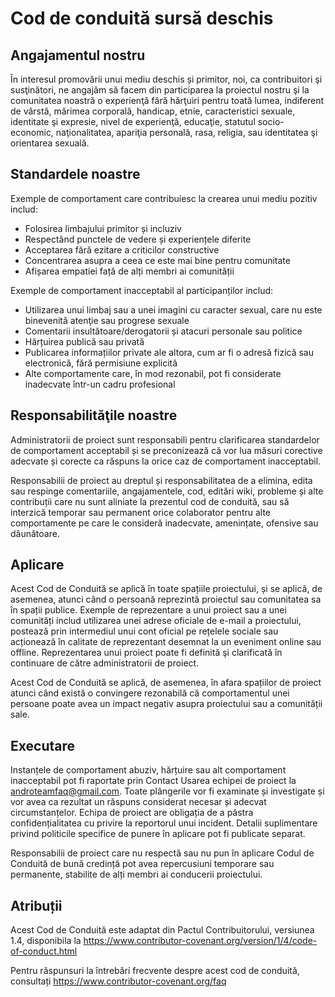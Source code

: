 # Cod de conduită sursă deschis

## Angajamentul nostru

În interesul promovării unui mediu deschis și primitor, noi, ca contribuitori şi susţinători, ne angajăm să facem din participarea la proiectul nostru şi la comunitatea noastră o experienţă fără hărţuiri pentru toată lumea, indiferent de vârstă, mărimea corporală, handicap, etnie, caracteristici sexuale, identitate şi expresie, nivel de experienţă, educaţie, statutul socio-economic, naţionalitatea, apariţia personală, rasa, religia, sau identitatea şi orientarea sexuală.

## Standardele noastre

Exemple de comportament care contribuiesc la crearea unui mediu pozitiv includ:

  - Folosirea limbajului primitor și incluziv
  - Respectând punctele de vedere și experiențele diferite
  - Acceptarea fără ezitare a criticilor constructive
  - Concentrarea asupra a ceea ce este mai bine pentru comunitate
  - Afișarea empatiei față de alți membri ai comunității

Exemple de comportament inacceptabil al participanților includ:

  - Utilizarea unui limbaj sau a unei imagini cu caracter sexual, care nu este binevenită atenţie sau progrese sexuale
  - Comentarii insultătoare/derogatorii și atacuri personale sau politice
  - Hărțuirea publică sau privată
  - Publicarea informațiilor private ale altora, cum ar fi o adresă fizică sau electronică, fără permisiune explicită
  - Alte comportamente care, în mod rezonabil, pot fi considerate inadecvate într-un cadru profesional

## Responsabilităţile noastre

Administratorii de proiect sunt responsabili pentru clarificarea standardelor de comportament acceptabil și se preconizează că vor lua măsuri corective adecvate și corecte ca răspuns la orice caz de comportament inacceptabil.

Responsabilii de proiect au dreptul și responsabilitatea de a elimina, edita sau respinge comentariile, angajamentele, cod, editări wiki, probleme și alte contribuții care nu sunt aliniate la prezentul cod de conduită, sau să interzică temporar sau permanent orice colaborator pentru alte comportamente pe care le consideră inadecvate, amenințate, ofensive sau dăunătoare.

## Aplicare

Acest Cod de Conduită se aplică în toate spațiile proiectului, și se aplică, de asemenea, atunci când o persoană reprezintă proiectul sau comunitatea sa în spații publice. Exemple de reprezentare a unui proiect sau a unei comunități includ utilizarea unei adrese oficiale de e-mail a proiectului, postează prin intermediul unui cont oficial pe rețelele sociale sau acționează în calitate de reprezentant desemnat la un eveniment online sau offline. Reprezentarea unui proiect poate fi definită şi clarificată în continuare de către administratorii de proiect.

Acest Cod de Conduită se aplică, de asemenea, în afara spațiilor de proiect atunci când există o convingere rezonabilă că comportamentul unei persoane poate avea un impact negativ asupra proiectului sau a comunității sale.

## Executare

Instanțele de comportament abuziv, hărțuire sau alt comportament inacceptabil pot fi raportate prin Contact Usarea echipei de proiect la androteamfaq@gmail.com. Toate plângerile vor fi examinate și investigate și vor avea ca rezultat un răspuns considerat necesar și adecvat circumstanțelor. Echipa de proiect are obligația de a păstra confidențialitatea cu privire la reportorul unui incident. Detalii suplimentare privind politicile specifice de punere în aplicare pot fi publicate separat.

Responsabilii de proiect care nu respectă sau nu pun în aplicare Codul de Conduită de bună credință pot avea repercusiuni temporare sau permanente, stabilite de alți membri ai conducerii proiectului.

## Atribuții

Acest Cod de Conduită este adaptat din Pactul Contribuitorului, versiunea 1.4, disponibila la https://www.contributor-covenant.org/version/1/4/code-of-conduct.html

Pentru răspunsuri la întrebări frecvente despre acest cod de conduită, consultați https://www.contributor-covenant.org/faq